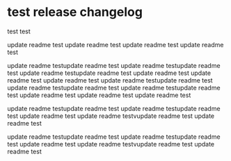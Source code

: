 # test release changelog

test test

update readme test
update readme test
update readme test
update readme test

update readme testupdate readme test
update readme testupdate readme test
update readme testupdate readme test
update readme test
update readme test
update readme test
update readme testupdate readme test
update readme testupdate readme test
update readme testupdate readme test
update readme test
update readme test
update readme test

update readme testupdate readme test
update readme testupdate readme test
update readme test
update readme testvupdate readme test
update readme test

update readme testupdate readme test
update readme testupdate readme test
update readme test
update readme testvupdate readme test
update readme test
